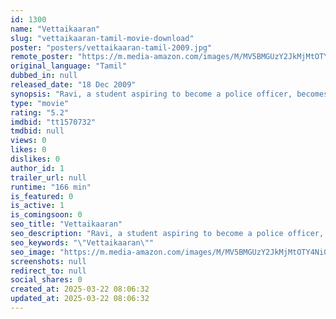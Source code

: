 ```yaml
---
id: 1300
name: "Vettaikaaran"
slug: "vettaikaaran-tamil-movie-download"
poster: "posters/vettaikaaran-tamil-2009.jpg"
remote_poster: "https://m.media-amazon.com/images/M/MV5BMGUzY2JkMjMtOTY4Ni00NjZjLWE3NDgtNTA0ZTQyMjhmN2FjXkEyXkFqcGc@._V1_SX300.jpg"
original_language: "Tamil"
dubbed_in: null
released_date: "18 Dec 2009"
synopsis: "Ravi, a student aspiring to become a police officer, becomes the target of a politician. He turns vigilante with the identity of \"Police Ravi\" to secure justice."
type: "movie"
rating: "5.2"
imdbid: "tt1570732"
tmdbid: null
views: 0
likes: 0
dislikes: 0
author_id: 1
trailer_url: null
runtime: "166 min"
is_featured: 0
is_active: 1
is_comingsoon: 0
seo_title: "Vettaikaaran"
seo_description: "Ravi, a student aspiring to become a police officer, becomes the target of a politician. He turns vigilante with the identity of \"Police Ravi\" to secure justice."
seo_keywords: "\"Vettaikaaran\""
seo_image: "https://m.media-amazon.com/images/M/MV5BMGUzY2JkMjMtOTY4Ni00NjZjLWE3NDgtNTA0ZTQyMjhmN2FjXkEyXkFqcGc@._V1_SX300.jpg"
screenshots: null
redirect_to: null
social_shares: 0
created_at: 2025-03-22 08:06:32
updated_at: 2025-03-22 08:06:32
---
```


